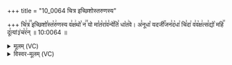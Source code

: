 +++
title = "10_0064 चित्र इच्छिशोस्तरुणस्य"

+++
चि꣣त्र꣢꣫ इच्छिशो꣣स्त꣡रु꣢णस्य व꣣क्ष꣢थो꣣ न꣢꣫ यो मा꣣त꣡रा꣢व꣣न्वे꣢ति꣣ धा꣡त꣢वे। अ꣣नूधा꣡ यदजी꣢꣯जन꣣द꣡धा꣢ चि꣣दा꣢ व꣣व꣡क्ष꣢त्स꣣द्यो꣡ महि꣢꣯ दू꣣त्यां३꣢च꣡र꣢न् ॥ 10:0064 ॥

<details><summary>मूलम् (VC)</summary>

चि꣣त्र꣢꣫ इच्छिशो꣣स्त꣡रु꣢णस्य व꣣क्ष꣢थो꣣ न꣢꣫ यो मा꣣त꣡रा꣢व꣣न्वे꣢ति꣣ धा꣡त꣢वे । अ꣣नूधा꣡ यदजी꣢꣯जन꣣द꣡धा꣢ चि꣣दा꣢ व꣣व꣡क्ष꣢त्स꣣द्यो꣡ महि꣢꣯ दू꣣त्यां꣢३꣱च꣡र꣢न् ॥६४॥
</details>

<details><summary>विस्वर-मूलम् (VC)</summary>

चित्र इच्छिशोस्तरुणस्य वक्षथो न यो मातरावन्वेति धातवे । अनूधा यदजीजनदधा चिदा ववक्षत्सद्यो महि दूत्यां३चरन् ॥६४॥
</details>